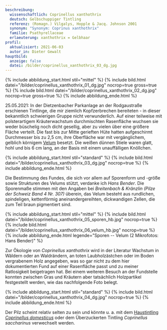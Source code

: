 ```yaml
---
beschreibung:
  wissenschaftlich: Coprinellus xanthothrix
  deutsch: Gelbschuppiger Tintling
  referenz: (Romagn.) Vilgalys, Hopple & Jacq. Johnson 2001
  synonym: "Synonym: Coprinus xanthothrix"
  familie: Psathyrellaceae
  erlaeuterung: xanthothrix = Gelbhaar
profil:
  aktualisiert: 2021-06-03
  autor_in: Dieter Gewalt
hauptbild:
  anzeige: false
  datei: /bilder/coprinellus_xanthothrix_03_dg.jpg
---
```

{% include abbildung_start.html stil="mittel" %}
{% include bild.html datei="/bilder/coprinellus_xanthothrix_01_dg.jpg" nocrop=true gross=true %}
{% include bild.html datei="/bilder/coprinellus_xanthothrix_02_dg.jpg" nocrop=true gross=true %}
{% include abbildung_ende.html %}

25.05.2021: In der Dietzenbacher Parkanlage an der Rodgaustraße erschienen Tintlinge, die mir ziemlich Kopfzerbrechen bereiteten  -  in dieser bekanntlich schwierigen Gruppe nicht verwunderlich. Auf einer teilweise mit polsterartigem Kräuterwachstum durchmischten Rasenfläche wuchsen sie weder büschelig noch dicht gesellig, aber zu vielen über eine größere Fläche verteilt. Die fast bis zur Mitte gerieften Hüte hatten aufgeschirmt Durchmesser bis zu 2,5 cm, ihre Oberfläche war mit vergänglichem, gelblich körnigem [Velum](Velum "Glossar") besetzt. Die weißen dünnen Stiele waren glatt, hohl und bis 6 cm lang, an der Basis mit einem unauffälligen Knöllchen.

{% include abbildung_start.html stil="standard" %}
{% include bild.html datei="/bilder/coprinellus_xanthothrix_03_dg.jpg" nocrop=true %}
{% include abbildung_ende.html %}

Die Bestimmung des Fundes, die sich vor allem auf Sporenform und -größe sowie Strukturen des Velums stützt, verdanke ich *Hans Bender*. Die Sporenmaße stimmen mit den Angaben bei *Breitenbach & Kränzlin (Pilze der Schweiz Band 4 Nr. 307)* überein, das Velum besteht aus rundlichen, spindeligen, kettenförmig aneinandergereihten, dickwandigen Zellen, die zum Teil braun pigmentiert sind.

{% include abbildung_start.html stil="mittel" %}
{% include bild.html datei="/bilder/coprinellus_xanthothrix_05_sporen_hb.jpg" nocrop=true %}
{% include bild.html datei="/bilder/coprinellus_xanthothrix_06_velum_hb.jpg" nocrop=true %}
{% include abbildung_ende.html legende="Sporen -- Velum (2 Mikrofotos: Hans Bender)" %}

Zur Ökologie von *Coprinellus xanthothrix* wird in der Literatur Wachstum in Wäldern oder an Waldrändern, an toten Laubholzästchen oder im Boden vergrabenem Holz angegeben, was so gar nicht zu dem hier dokumentierten Fund auf einer Rasenfläche passt und zu meiner Ratlosigkeit beigetragen hat. Bei einem weiteren Besuch an der Fundstelle konnten zwischen Gras und Kräutern aber tatsächlich Holzpartikel festgestellt werden, wie das nachfolgende Foto belegt.

{% include abbildung_start.html stil="standard" %}
{% include bild.html datei="/bilder/coprinellus_xanthothrix_04_dg.jpg" nocrop=true %}
{% include abbildung_ende.html %}

Der Pilz scheint relativ selten zu sein und könnte u. a. mit dem [Haustintling *Coprinellus domesticus*](/pilze/coprinellus-domesticus-haustintling) oder dem Überzuckerten Tintling *Coprinellus saccharinus* verwechselt werden.